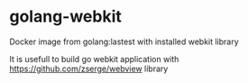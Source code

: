 # golang-webkit
Docker image from golang:lastest with installed webkit library

It is usefull to build go webkit application with https://github.com/zserge/webview library
